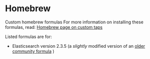 # Homebrew
Custom homebrew formulas
For more information on installing these formulas, read: [Homebrew page on custom taps](https://github.com/Homebrew/brew/blob/master/docs/How-to-Create-and-Maintain-a-Tap.md#installing)

Listed formulas are for:

- Elasticsearch version 2.3.5 (a _slightly_ modified version of an [older community formula](https://github.com/Homebrew/homebrew-core/blob/949713f26184ffa5a56cbb5f687a4352613af40d/Formula/elasticsearch.rb) )
